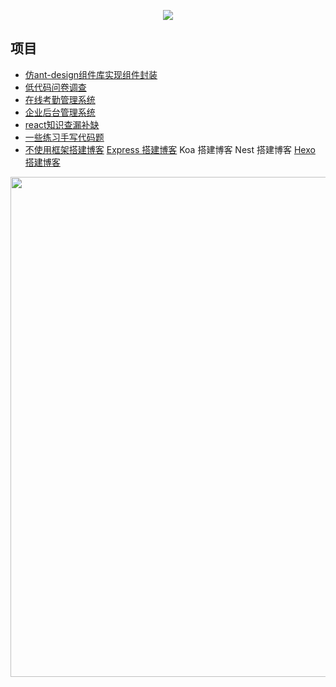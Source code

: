 <p align="center">
<img src="https://capsule-render.vercel.app/api?type=waving&color=timeGradient&height=300&&section=header&text=Hi%20There!&fontSize=90&fontAlign=50&fontAlignY=30&desc=I%20am%20Lucky%202000!&descAlign=50&descSize=30&descAlignY=60&animation=twinkling" />
</p>

## 项目

- [仿ant-design组件库实现组件封装](https://github.com/leilei405/thunderkit-design)
- [低代码问卷调查](https://github.com/leilei405/questionnaireInvestigation)
- [在线考勤管理系统](https://github.com/leilei405/sign-Online-Management)
- [企业后台管理系统](https://github.com/leilei405/react-ts)
- [react知识查漏补缺](https://github.com/leilei405/learn-react)
- [一些练习手写代码题](https://github.com/leilei405/written-test-questions)
- [不使用框架搭建博客](https://github.com/leilei405/BlogLeiLei)    [Express 搭建博客](https://github.com/leilei405/blog-express)    Koa 搭建博客  Nest 搭建博客   [Hexo 搭建博客](https://github.com/leilei405/leilei405.github.io)

<img width="800" src="https://github-readme-activity-graph.vercel.app/graph?username=leilei405&theme=github-compact&hide_border=true&area=true" />
